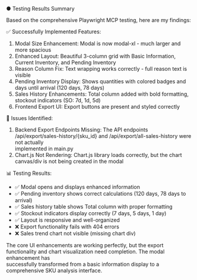 ● Testing Results Summary

  Based on the comprehensive Playwright MCP testing, here are my findings:

  ✅ Successfully Implemented Features:

  1. Modal Size Enhancement: Modal is now modal-xl - much larger and more spacious
  2. Enhanced Layout: Beautiful 3-column grid with Basic Information, Current Inventory, and Pending Inventory
  3. Reason Column Fix: Text wrapping works correctly - full reason text is visible
  4. Pending Inventory Display: Shows quantities with colored badges and days until arrival (120 days, 78 days)
  5. Sales History Enhancements: Total column added with bold formatting, stockout indicators (SO: 7d, 1d, 5d)
  6. Frontend Export UI: Export buttons are present and styled correctly

  🔴 Issues Identified:

  1. Backend Export Endpoints Missing: The API endpoints /api/export/sales-history/{sku_id} and /api/export/all-sales-history were not actually       
  implemented in main.py
  2. Chart.js Not Rendering: Chart.js library loads correctly, but the chart canvas/div is not being created in the modal

  📊 Testing Results:

  - ✅ Modal opens and displays enhanced information
  - ✅ Pending inventory shows correct calculations (120 days, 78 days to arrival)
  - ✅ Sales history table shows Total column with proper formatting
  - ✅ Stockout indicators display correctly (7 days, 5 days, 1 day)
  - ✅ Layout is responsive and well-organized
  - ❌ Export functionality fails with 404 errors
  - ❌ Sales trend chart not visible (missing chart div)

  The core UI enhancements are working perfectly, but the export functionality and chart visualization need completion. The modal enhancement has     
  successfully transformed from a basic information display to a comprehensive SKU analysis interface.